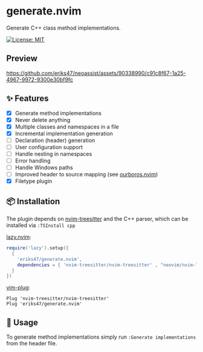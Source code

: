 # generate.nvim

Generate C++ class method implementations.

[![License: MIT](https://img.shields.io/badge/License-MIT-yellow.svg)](https://opensource.org/licenses/MIT)

## Preview

https://github.com/eriks47/neoassist/assets/90338990/c91c8f67-1a25-4967-9972-9300e30bf9fc

## :sparkles: Features

- [x] Generate method implementations
- [x] Never delete anything
- [x] Multiple classes and namespaces in a file
- [x] Incremental implementation generation
- [ ] Declaration (header) generation
- [ ] User configuration support
- [ ] Handle nesting in namespaces
- [ ] Error handling
- [ ] Handle Windows paths
- [ ] Improved header to source mapping (see [ourboros.nvim](https://github.com/jakemason/ouroboros.nvim))
- [x] Filetype plugin

## :package: Installation

The plugin depends on [nvim-treesitter](https://github.com/nvim-treesitter/nvim-treesitter)
and the C++ parser, which can be installed via `:TSInstall cpp`

[lazy.nvim](https://github.com/folke/lazy.nvim):
```lua
require('lazy').setup({
  {
    'eriks47/generate.nvim',
    dependencies = { 'nvim-treesitter/nvim-treesitter' , "neovim/nvim-lspconfig"}
  }
})
```
[vim-plug](https://github.com/junegunn/vim-plug):
```vim
Plug 'nvim-treesitter/nvim-treesitter'
Plug 'eriks47/generate.nvim'
```

## :rocket: Usage

To generate method implementations simply run `:Generate implementations`
from the header file.
